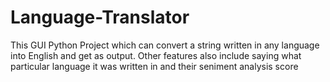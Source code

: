 # Language-Translator
This GUI Python Project which can convert a string written in any language into English and get as output. Other features also include saying what particular language it was written in and their seniment analysis score
